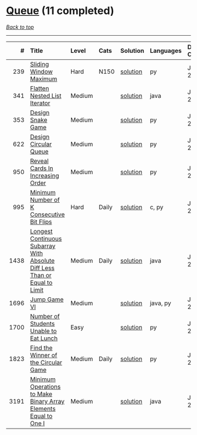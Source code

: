 # [Queue](<https://leetcode.com/tag/Queue/>) (11 completed)

*[Back to top](<../../README.md>)*

------

|    # | Title                                                                                                                                                                                    | Level   | Cats   | Solution                                                                                              | Languages   | Date Complete   |
|-----:|:-----------------------------------------------------------------------------------------------------------------------------------------------------------------------------------------|:--------|:-------|:------------------------------------------------------------------------------------------------------|:------------|:----------------|
|  239 | [Sliding Window Maximum](<https://leetcode.com/problems/sliding-window-maximum>)                                                                                                         | Hard    | N150   | [solution](<../_239. Sliding Window Maximum.md>)                                                      | py          | Jun 03, 2024    |
|  341 | [Flatten Nested List Iterator](<https://leetcode.com/problems/flatten-nested-list-iterator>)                                                                                             | Medium  |        | [solution](<../_341. Flatten Nested List Iterator.md>)                                                | java        | Jul 02, 2024    |
|  353 | [Design Snake Game](<https://leetcode.com/problems/design-snake-game>)                                                                                                                   | Medium  |        | [solution](<../_353. Design Snake Game.md>)                                                           | py          | Jun 28, 2024    |
|  622 | [Design Circular Queue](<https://leetcode.com/problems/design-circular-queue>)                                                                                                           | Medium  |        | [solution](<../_622. Design Circular Queue.md>)                                                       | py          | Jul 05, 2024    |
|  950 | [Reveal Cards In Increasing Order](<https://leetcode.com/problems/reveal-cards-in-increasing-order>)                                                                                     | Medium  |        | [solution](<../_950. Reveal Cards In Increasing Order.md>)                                            | py          | Jun 11, 2024    |
|  995 | [Minimum Number of K Consecutive Bit Flips](<https://leetcode.com/problems/minimum-number-of-k-consecutive-bit-flips>)                                                                   | Hard    | Daily  | [solution](<../_995. Minimum Number of K Consecutive Bit Flips.md>)                                   | c, py       | Jun 23, 2024    |
| 1438 | [Longest Continuous Subarray With Absolute Diff Less Than or Equal to Limit](<https://leetcode.com/problems/longest-continuous-subarray-with-absolute-diff-less-than-or-equal-to-limit>) | Medium  | Daily  | [solution](<../_1438. Longest Continuous Subarray With Absolute Diff Less Than or Equal to Limit.md>) | java        | Jun 22, 2024    |
| 1696 | [Jump Game VI](<https://leetcode.com/problems/jump-game-vi>)                                                                                                                             | Medium  |        | [solution](<../_1696. Jump Game VI.md>)                                                               | java, py    | Jul 02, 2024    |
| 1700 | [Number of Students Unable to Eat Lunch](<https://leetcode.com/problems/number-of-students-unable-to-eat-lunch>)                                                                         | Easy    |        | [solution](<../_1700. Number of Students Unable to Eat Lunch.md>)                                     | py          | Jun 01, 2024    |
| 1823 | [Find the Winner of the Circular Game](<https://leetcode.com/problems/find-the-winner-of-the-circular-game>)                                                                             | Medium  | Daily  | [solution](<../_1823. Find the Winner of the Circular Game.md>)                                       | py          | Jul 07, 2024    |
| 3191 | [Minimum Operations to Make Binary Array Elements Equal to One I](<https://leetcode.com/problems/minimum-operations-to-make-binary-array-elements-equal-to-one-i>)                       | Medium  |        | [solution](<../_3191. Minimum Operations to Make Binary Array Elements Equal to One I.md>)            | java        | Jun 22, 2024    |